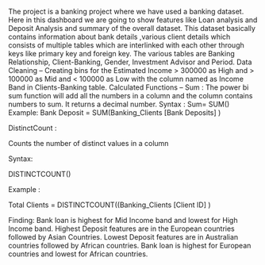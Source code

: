 The project is a banking project where we have used a banking dataset. Here in this dashboard we are going to show features like Loan analysis and Deposit Analysis and summary of the overall dataset. 
This dataset basically contains information about bank details ,various client details which consists of multiple tables which are interlinked with each other through keys like primary key and foreign key.
The various tables are Banking Relationship, Client-Banking, Gender, Investment Advisor and Period.
Data Cleaning –
Creating bins for the Estimated Income > 300000 as High and > 100000 as Mid and < 100000 as Low with the column named as Income Band in Clients-Banking table.
Calculated Functions – 
Sum : 
The power bi sum function will add all the numbers in a column and the column contains numbers to sum. It returns a decimal number.
Syntax :
Sum= SUM(<column>)
Example:  Bank Deposit = SUM(Banking_Clients [Bank Deposits] )


DistinctCount :

Counts the number of distinct values in a column

Syntax:

DISTINCTCOUNT(<column>)

Example :

Total Clients = DISTINCTCOUNT((Banking_Clients [Client ID] )

Finding: 
Bank loan is highest for Mid Income band and lowest for High Income band. 
Highest Deposit features are in the European countries followed by Asian Countries.
Lowest Deposit features are in Australian countries followed by African countries.
Bank loan is highest for European countries and lowest for African countries. 






